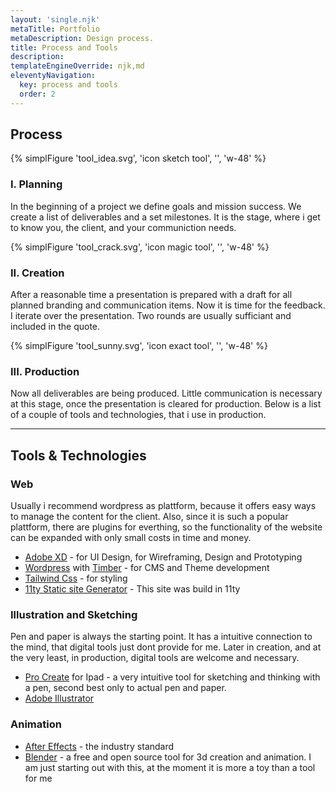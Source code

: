 ```yaml
---
layout: 'single.njk'
metaTitle: Portfolio
metaDescription: Design process.
title: Process and Tools
description:
templateEngineOverride: njk,md
eleventyNavigation:
  key: process and tools
  order: 2
---
```

## Process

<div class="grid grid-cols-1 lg:grid-cols-3 gap-8">
  <div class="">
  {% simplFigure 'tool_idea.svg', 'icon sketch tool', '', 'w-48' %}

  ### I. Planning
  In the beginning of a project we define goals and mission success. We create a list of deliverables and a set milestones. It is the stage, where i get to know you, the client, and your communiction needs.

  </div>
  <div class="">
  {% simplFigure 'tool_crack.svg', 'icon magic tool', '', 'w-48' %}

  ### II. Creation
 After a reasonable time a presentation is prepared with a draft for all planned branding and communication items. Now it is time for the feedback. I iterate over the presentation. Two rounds are usually sufficiant and included in the quote.


  </div>
  <div class="">
  {% simplFigure 'tool_sunny.svg', 'icon exact tool', '', 'w-48' %}

  ### III. Production
  Now all deliverables are being produced.
  Little communication is necessary at this stage, once the presentation is cleared for production.
  Below is a list of a couple of tools and technologies, that i use in production.
  </div>
</div>


---

## Tools & Technologies

### Web
Usually i recommend wordpress as plattform, because it offers easy ways to manage the content for the client. Also, since it is such a popular plattform, there are plugins for everthing, so the functionality of the website can be expanded with only small costs in time and money.

- [Adobe XD](https://www.adobe.com/de/products/xd.html)  - for UI Design, for Wireframing, Design and Prototyping
- [Wordpress](https://www.wordpress.org) with [Timber](https://upstatement.com/timber/) - for CMS and Theme development
- [Tailwind Css](https://tailwindcss.com/) - for styling
- [11ty Static site Generator](https://www.11ty.dev/) - This site was build in 11ty

### Illustration and Sketching
Pen and paper is always the starting point. It has a intuitive connection to the mind, that digital tools just dont provide for me. Later in creation, and at the very least, in production, digital tools are welcome and necessary.

- [Pro Create](https://procreate.art/) for Ipad - a very intuitive tool for sketching and thinking with a pen, second best only to actual pen and paper.
- [Adobe Illustrator](https://www.adobe.com/de/products/illustrator.html/) 

### Animation
- [After Effects](https://www.adobe.com/de/products/aftereffects.html) - the industry standard
- [Blender](https://www.blender.org/) - a free and open source tool for 3d creation and animation. I am just starting out with this, at the moment it is more a toy than a tool for me
